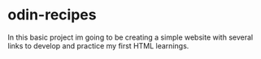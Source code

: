 # odin-recipes

In this basic project im going to be creating a simple website with several links to develop and practice my first HTML learnings.